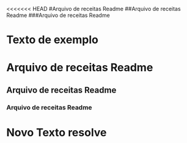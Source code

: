 <<<<<<< HEAD
#Arquivo de receitas Readme
##Arquivo de receitas Readme
###Arquivo de receitas Readme

Texto de exemplo
=======
 # Arquivo de receitas Readme
 ## Arquivo de receitas Readme
 ### Arquivo de receitas Readme

 # Novo Texto resolve
